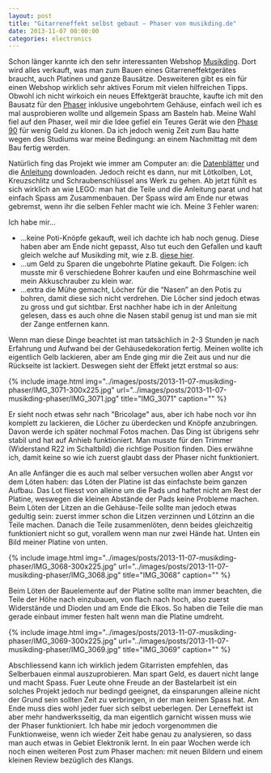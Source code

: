 ```yaml
---
layout: post
title: "Gitarreneffekt selbst gebaut – Phaser von musikding.de"
date: 2013-11-07 00:00:00
categories: electronics
---
```


Schon länger kannte ich den sehr interessanten Webshop [Musikding](http://www.musikding.de/). Dort wird alles verkauft,
was man zum Bauen eines Gitarreneffektgerätes braucht, auch Platinen und ganze Bausätze. Desweiteren gibt es ein für
einen Webshop wirklich sehr aktives Forum mit vielen hilfreichen Tipps. Obwohl ich nicht wirkoich ein neues Effektgerät
brauchte, kaufte ich mit den Bausatz für den [Phaser](http://www.musikding.de/The-Phaser-Phaser-kit) inklusive
ungebohrtem Gehäuse, einfach weil ich es mal ausprobieren wollte und allgemein Spass am Basteln hab. Meine Wahl fiel auf
den Phaser, weil mir die Idee gefiel ein Teures Gerät wie den [Phase 90](http://www.thomann.de/gb/mxr_phase90.htm) für
wenig Geld zu klonen. Da ich jedoch wenig Zeit zum Bau hatte wegen des Studiums war meine Bedingung: an einem Nachmittag
mit dem Bau fertig werden.

Natürlich fing das Projekt wie immer am Computer an: die [Datenblätter](http://diy.musikding.de/?cat=8) und die
[Anleitung](http://diy.musikding.de/?cat=17) downloaden. Jedoch reicht es dann, nur mit Lötkolben, Lot, Kreuzschlitz und
Schraubenschlüssel ans Werk zu gehen. Ab jetzt fühlt es sich wirklich an wie LEGO: man hat die Teile und die Anleitung
parat und hat einfach Spass am Zusammenbauen. Der Spass wird am Ende nur etwas gebremst, wenn ihr die selben Fehler
macht wie ich. Meine 3 Fehler waren:

Ich habe mir...

* ...keine Poti-Knöpfe gekauft, weil ich dachte ich hab noch genug. Diese haben aber am Ende nicht gepasst, Also tut
  euch den Gefallen und kauft gleich welche auf Musikding mit, wie z.B. [diese
  hier](http://www.musikding.de/Black-Fluted-33).
* ...um Geld zu Sparen die ungebohrte Platine gekauft. Die Folgen: ich musste mir 6 verschiedene Bohrer kaufen und eine
  Bohrmaschine weil mein Akkuschrauber zu klein war.
* ...extra die Mühe gemacht, Löcher für die “Nasen” an den Potis zu bohren, damit diese sich nicht verdrehen. Die Löcher
  sind jedoch etwas zu gross und gut sichtbar. Erst nachher habe ich in der Anleitung gelesen, dass es auch ohne die
  Nasen stabil genug ist und man sie mit der Zange entfernen kann.

Wenn man diese Dinge beachtet ist man tatsächlich in 2-3 Stunden je nach Erfahrung und Aufwand bei der Gehäusedekoration
fertig. Meinen wollte ich eigentlich Gelb lackieren, aber am Ende ging mir die Zeit aus und nur die Rückseite ist
lackiert. Deswegen sieht der Effekt jetzt erstmal so aus:

{% include image.html
            img="../images/posts/2013-11-07-musikding-phaser/IMG_3071-300x225.jpg"
            url="../images/posts/2013-11-07-musikding-phaser/IMG_3071.jpg"
            title="IMG_3071"
            caption="" %}

Er sieht noch etwas sehr nach "Bricolage" aus, aber ich habe noch vor ihn komplett zu lackieren, die Löcher zu
überdecken und Knöpfe anzubringen. Davon werde ich später nochmal Fotos machen. Das Ding ist übrigens sehr stabil und
hat auf Anhieb funktioniert. Man musste für den Trimmer (Widerstand R22 im Schaltbild) die richtige Position finden.
Dies erwähne ich, damit keine so wie ich zuerst glaubt dass der Phaser nicht funktioniert.

An alle Anfänger die es auch mal selber versuchen wollen aber Angst vor dem Löten haben: das Löten der Platine ist das
einfachste beim ganzen Aufbau. Das Lot fliesst von alleine um die Pads und haftet nicht am Rest der Platine, weswegen
die kleinen Abstände der Pads keine Probleme machen. Beim Löten der Litzen an die Gehäuse-Teile sollte man jedoch etwas
gedultig sein: zuerst immer schon die Litzen verzinnen und Lötzinn an die Teile machen. Danach die Teile zusammenlöten,
denn beides gleichzeitig funktioniert nicht so gut, vorallem wenn man nur zwei Hände hat. Unten ein Bild meiner Platine
von unten.

{% include image.html
            img="../images/posts/2013-11-07-musikding-phaser/IMG_3068-300x225.jpg"
            url="../images/posts/2013-11-07-musikding-phaser/IMG_3068.jpg"
            title="IMG_3068"
            caption="" %}

Beim Löten der Bauelemente auf der Platine sollte man immer beachten, die Teile der Höhe nach einzubauen, von flach nach
hoch, also zuerst Widerstände und Dioden und am Ende die Elkos. So haben die Teile die man gerade einbaut immer festen
halt wenn man die Platine umdreht.

{% include image.html
            img="../images/posts/2013-11-07-musikding-phaser/IMG_3069-300x225.jpg"
            url="../images/posts/2013-11-07-musikding-phaser/IMG_3069.jpg"
            title="IMG_3069"
            caption="" %}

Abschliessend kann ich wirklich jedem Gitarristen empfehlen, das Selberbauen einmal auszuprobieren. Man spart Geld, es
dauert nicht lange und macht Spass. Fuer Leute ohne Freude an der Bastelarbeit ist ein solches Projekt jedoch nur
bedingd geeignet, da einsparungen alleine nicht der Grund sein sollten Zeit zu verbringen, in der man keinen Spass hat.
Am Ende muss dies wohl jeder fuer sich selbst ueberlegen. Der Lerneffekt ist aber mehr handwerksseitig, da man
eigentlich garnicht wissen muss wie der Phaser funktioniert. Ich habe mir jedoch vorgenommen die Funktionweise, wenn ich
wieder Zeit habe genau zu analysieren, so dass man auch etwas in Gebiet Elektronik lernt. In ein paar Wochen werde ich
noch einen weiteren Post zum Phaser machen: mit neuen Bildern und einem kleinen Review bezüglich des Klangs.

